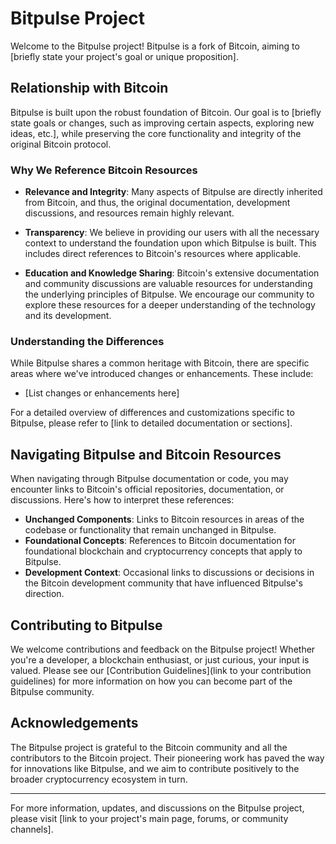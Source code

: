# Bitpulse Project

Welcome to the Bitpulse project! Bitpulse is a fork of Bitcoin, aiming to [briefly state your project's goal or unique proposition].

## Relationship with Bitcoin

Bitpulse is built upon the robust foundation of Bitcoin. Our goal is to [briefly state goals or changes, such as improving certain aspects, exploring new ideas, etc.], while preserving the core functionality and integrity of the original Bitcoin protocol.

### Why We Reference Bitcoin Resources

- **Relevance and Integrity**: Many aspects of Bitpulse are directly inherited from Bitcoin, and thus, the original documentation, development discussions, and resources remain highly relevant.
  
- **Transparency**: We believe in providing our users with all the necessary context to understand the foundation upon which Bitpulse is built. This includes direct references to Bitcoin's resources where applicable.

- **Education and Knowledge Sharing**: Bitcoin's extensive documentation and community discussions are valuable resources for understanding the underlying principles of Bitpulse. We encourage our community to explore these resources for a deeper understanding of the technology and its development.

### Understanding the Differences

While Bitpulse shares a common heritage with Bitcoin, there are specific areas where we've introduced changes or enhancements. These include:

- [List changes or enhancements here]

For a detailed overview of differences and customizations specific to Bitpulse, please refer to [link to detailed documentation or sections].

## Navigating Bitpulse and Bitcoin Resources

When navigating through Bitpulse documentation or code, you may encounter links to Bitcoin's official repositories, documentation, or discussions. Here's how to interpret these references:

- **Unchanged Components**: Links to Bitcoin resources in areas of the codebase or functionality that remain unchanged in Bitpulse.
- **Foundational Concepts**: References to Bitcoin documentation for foundational blockchain and cryptocurrency concepts that apply to Bitpulse.
- **Development Context**: Occasional links to discussions or decisions in the Bitcoin development community that have influenced Bitpulse's direction.

## Contributing to Bitpulse

We welcome contributions and feedback on the Bitpulse project! Whether you're a developer, a blockchain enthusiast, or just curious, your input is valued. Please see our [Contribution Guidelines](link to your contribution guidelines) for more information on how you can become part of the Bitpulse community.

## Acknowledgements

The Bitpulse project is grateful to the Bitcoin community and all the contributors to the Bitcoin project. Their pioneering work has paved the way for innovations like Bitpulse, and we aim to contribute positively to the broader cryptocurrency ecosystem in turn.

---

For more information, updates, and discussions on the Bitpulse project, please visit [link to your project's main page, forums, or community channels].
